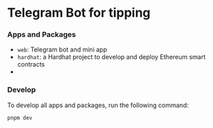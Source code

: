 # Telegram Bot for tipping

### Apps and Packages

- `web`: Telegram bot and mini app
- `hardhat`: a Hardhat project to develop and deploy Ethereum smart contracts
- 
### Develop

To develop all apps and packages, run the following command:

```
pnpm dev
```
